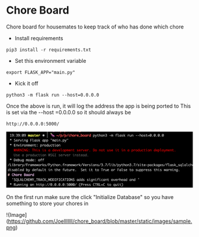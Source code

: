 # Chore Board
Chore board for housemates to keep track of who has done which chore

* Install requirements
```
pip3 install -r requirements.txt
```

* Set this environment variable
```
export FLASK_APP="main.py"
```

* Kick it off
```
python3 -m flask run --host=0.0.0.0
```

Once the above is run, it will log the address the app is being ported to
This is set via the --host =0.0.0.0 so it should always be 
```
http://0.0.0.0:5000/
```

![Image](https://github.com/Joelllllll/chore_board/blob/master/static/images/run_flask.png)

On the first run make sure the click "Initialize Database" so you have something to store your chores in

!{Image](https://github.com/Joelllllll/chore_board/blob/master/static/images/sample.png)

 
